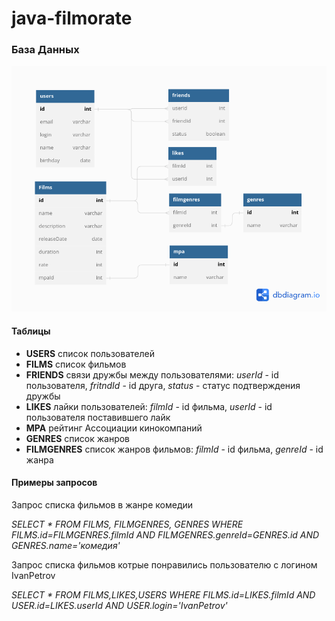 # java-filmorate

### База Данных

![Схема Базы Данных](schema.png)

#### Таблицы
- **USERS** список пользователей
- **FILMS** список фильмов
- **FRIENDS** связи дружбы между пользователями: *userId* - id пользователя, *fritndId* - id друга, *status* - статус подтверждения дружбы
- **LIKES** лайки пользователей: *filmId* - id фильма, *userId* - id пользователя поставившего лайк
- **MPA** рейтинг Ассоциации кинокомпаний
- **GENRES** список жанров
- **FILMGENRES** список жанров фильмов: *filmId* - id фильма, *genreId* - id жанра

#### Примеры запросов
Запрос списка фильмов в жанре комедии

*SELECT * FROM FILMS, FILMGENRES, GENRES
WHERE FILMS.id=FILMGENRES.filmId AND FILMGENRES.genreId=GENRES.id AND GENRES.name='комедия'*

Запрос списка фильмов котрые понравились пользователю с логином IvanPetrov

*SELECT * FROM FILMS,LIKES,USERS
WHERE FILMS.id=LIKES.filmId AND USER.id=LIKES.userId AND USER.login='IvanPetrov'*





